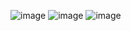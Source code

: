 ![image](https://github.com/Itssmepj/weather_website/assets/122043570/5355b5b1-b6e9-4896-9075-a7bab62380b0)
![image](https://github.com/Itssmepj/weather_website/assets/122043570/0989ea5f-56f1-47b1-a39c-dfc2d1452344)
![image](https://github.com/Itssmepj/weather_website/assets/122043570/bc91051d-ea56-4a1c-9e0a-e020553cea67)

